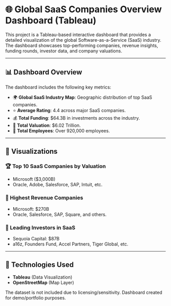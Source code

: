# 🌐 Global SaaS Companies Overview Dashboard (Tableau)

This project is a Tableau-based interactive dashboard that provides a detailed visualization of the global Software-as-a-Service (SaaS) industry. The dashboard showcases top-performing companies, revenue insights, funding rounds, investor data, and company valuations.

---

## 📊 Dashboard Overview

The dashboard includes the following key metrics:

- 🌍 **Global SaaS Industry Map**: Geographic distribution of top SaaS companies.
- ⭐ **Average Rating**: 4.4 across major SaaS companies.
- 💰 **Total Funding**: $64.3B in investments across the industry.
- 🏢 **Total Valuation**: $6.02 Trillion.
- 👥 **Total Employees**: Over 920,000 employees.

---

## 🔎 Visualizations

### 🏆 Top 10 SaaS Companies by Valuation
- Microsoft ($3,000B)
- Oracle, Adobe, Salesforce, SAP, Intuit, etc.

### 💼 Highest Revenue Companies
- Microsoft: $270B
- Oracle, Salesforce, SAP, Square, and others.

### 💸 Leading Investors in SaaS
- Sequoia Capital: $87B
- a16z, Founders Fund, Accel Partners, Tiger Global, etc.

---

## 📍 Technologies Used

- **Tableau** (Data Visualization)
- **OpenStreetMap** (Map Layer)

The dataset is not included due to licensing/sensitivity. Dashboard created for demo/portfolio purposes.

